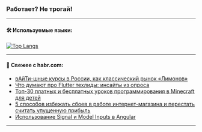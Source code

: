 ### Работает? Не трогай!

---
<!--
#### 🛠️ Technical stack:

![Java](https://img.shields.io/badge/Java-informational?logo=Oracle&style=flat&logoColor=white&color=FF4500)
![Kotlin](https://img.shields.io/badge/Kotlin-informational?logo=Kotlin&style=flat&logoColor=white&color=774D97)
![TS](https://img.shields.io/badge/TypeScript-informational?logo=typeScript&style=flat&logoColor=black&color=017acc)
![Python](https://img.shields.io/badge/Python-informational?logo=Python&style=flat&logoColor=black&color=ffdd54) <br>
![Spring](https://img.shields.io/badge/Spring-informational?logo=Spring&style=flat&logoColor=white&color=6DB33F) 
![SpringBoot](https://img.shields.io/badge/SpringBoot-informational?logo=SpringBoot&style=flat&logoColor=white&color=6DB33F)
![Nest](https://img.shields.io/badge/NestJS-informational?logo=NestJS&style=flat&logoColor=white&color=E0234E) 
![NodeJS](https://img.shields.io/badge/NodeJS-informational?logo=node.js&style=flat&logoColor=white&color=70A760)<br>
![PostgreSQL](https://img.shields.io/badge/PostgreSQL-informational?logo=PostgreSQL&style=flat&logoColor=white&color=DAA520)
![MongoDB](https://img.shields.io/badge/MongoDB-informational?logo=MongoDB&style=flat&logoColor=white&color=870000)
![Apache](https://img.shields.io/badge/Apache-informational?logo=apache&style=flat&logoColor=white&color=f74e28)

___ 
-->

#### 🛠️ Используемые языки:

[![Top Langs](https://github-readme-stats-u2qms2cxw-advtsettinggmailcoms-projects.vercel.app/api/top-langs/?username=zloylis&langs_count=10&hide_title=true&title_color=e6edf3&size_weight=0.5&count_weight=0.5&layout=compact&hide_progress=true&hide_border=true&theme=dracula)](https://github.com/zloylis)

<!---


####  :octocat:&nbsp;&nbsp; Статистика:

![GitHub stats](https://github-readme-stats-u2qms2cxw-advtsettinggmailcoms-projects.vercel.app/api?username=zloylis&show_icons=true&hide_border=true&theme=dracula&title_color=e6edf3&include_all_commits=true&count_private=true&hide_rank=false&hide_title=true&rank_icon=github)
-->
---

#### 💬 Свежее с habr.com:

<!-- BLOG-POST-LIST:START -->
- [вАйТи-шные курсы в России, как классический рынок «Лимонов»](https://habr.com/ru/articles/835790/?utm_source=habrahabr&utm_medium=rss&utm_campaign=835790)
- [Что думают про Flutter техлиды: инсайты из опроса](https://habr.com/ru/companies/friflex/articles/835802/?utm_source=habrahabr&utm_medium=rss&utm_campaign=835802)
- [Топ-30 платных и бесплатных уроков программирования в Minecraft для детей](https://habr.com/ru/companies/pixel_study/articles/835800/?utm_source=habrahabr&utm_medium=rss&utm_campaign=835800)
- [5 способов избежать сбоев в работе интернет-магазина и перестать считать упущенную прибыль](https://habr.com/ru/articles/834824/?utm_source=habrahabr&utm_medium=rss&utm_campaign=834824)
- [Использование Signal и Model Inputs в Angular](https://habr.com/ru/companies/tbank/articles/835662/?utm_source=habrahabr&utm_medium=rss&utm_campaign=835662)
<!-- BLOG-POST-LIST:END -->

---
